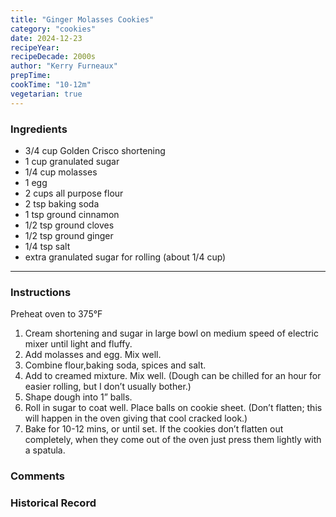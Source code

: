 ```yaml
---
title: "Ginger Molasses Cookies"
category: "cookies"
date: 2024-12-23
recipeYear:
recipeDecade: 2000s
author: "Kerry Furneaux"
prepTime:
cookTime: "10-12m"
vegetarian: true
---
```


### Ingredients

- 3/4 cup Golden Crisco shortening
- 1 cup granulated sugar
- 1/4 cup molasses
- 1 egg
- 2 cups all purpose flour
- 2 tsp baking soda
- 1 tsp ground cinnamon
- 1/2 tsp ground cloves
- 1/2 tsp ground ginger
- 1/4 tsp salt
- extra granulated sugar for rolling (about 1/4 cup)

---

### Instructions

Preheat oven to 375°F

1. Cream shortening and sugar in large bowl on medium speed of electric mixer
until light and fluffy. 
2. Add molasses and egg. Mix well. 
3. Combine flour,baking soda, spices and salt.
4. Add to creamed mixture. Mix well. (Dough can be chilled for an hour for easier rolling, but I don’t usually bother.)
5. Shape dough into 1” balls. 
6. Roll in sugar to coat well. Place balls on cookie
sheet. (Don’t flatten; this will happen in the oven giving that cool cracked
look.) 
7. Bake for 10-12 mins, or until set. If the cookies don’t flatten out
completely, when they come out of the oven just press them lightly with a
spatula.


### Comments


### Historical Record